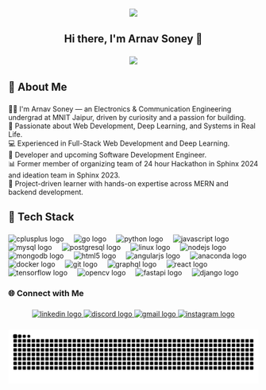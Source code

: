 <br clear="both">

<div align="center">
  <img height="275" src="https://lh3.googleusercontent.com/rd-gg-dl/AJfQ9KR3j8IdwZ9qkDQFZY44kpY5OhqV4_j-xTs6qkj3xOBFBMWku4SepyYwQ7Ax710o83O5blQktYQZ9gCOtFQpJI6eFcV4zgXuhp0HzByiPnQ61GKuYFgjdGDIYzfhTq0iqgJu4-YTvgs01HL-4wcXuYbi5fKV3VArrnrsRo2m5lec7iAljLsYbldG7IoUfVxGaqCR0qHkoSmQq16S-YydvVQ4VMq1vuhVJRo0tzSUmnZjITPOVro9KtdpxRL5tWHxvEm_hHsYkQDqx6IG7EleeIUvHAdU1doAQmZMzxNFXdb8fmoB1xpy4iMmOvoVdU1jJ8uojblZh_ArtyKY4_p0TBAjX-1sLfrzs6depCXnqWU55yQD9fIwhDV8-QYIy4zaGocHsEk4SeghyKr8ArvgZwd3AbUA_3CRm65k-l3N4OPn2XCxfvzC2iuUy-dmaahHDOE6xGkMnZ4DyuPRFzZHpGB8x4IpLNt5WQTWUsVYJCpKImUgADE8SBHJYEeogqJrAj85kWHck6vY-JqgUSvhtrJX_cve0EmuNcIhPSmzn-EMGmvit42Vi74IygMNGgwhtLM3XKOlfljBTSQ9HLzg6myrGQv7PsVRNQuirguLN7wRNPjYzHhAV99FpLGRk_ZzBZoFyKrdR0oqXUSdBIdUcB4NvLj7Th2_r8k0Q34a6tazSaAx_nuxjNYC7-fcuYEWVtgHU3iYjzhULMHSdgPJ0HZYjxNp8YxzOWCrrx8XkCUt8ZzwVKAZDIzqlZNEnx9cdrVfJ2mXa-9w1PmrqiWheAuBVUhVXVPMUpQHS32Arm6e_6IHIocVgZm0pYl9kFux7s3OZYwLZqJhGsT0OCpHBKCnIbqBzOy63C2KlsAd-LQs2in5DGj3oen1vcKlCVIKFhn-eznZXS4aqyA7BuHhIOx85nxzpnxJo50PuIUGyL2z2tlakYPqUOvkbB5wdIUy5-pO4ma9TrVUbi7FrGGjYcj1S1M9GrcYY1QE-gvUdBNhJTm1ByYA6KrpZM1mr8xjqeoVTi4rZ0p4Gv0TGbDPniVi2uqyMNEElOI2PB_NlVcdqOuunk9aYBTaHSVYRPD4IDMYYcRh8IVVqfkN7e3oK7YOE4zMnf2LoBzbnGygRshUNLU9Zpg=s512"  />
</div>

###

<h2 align="center">Hi there, I'm Arnav Soney 👋</h2>

###

<div align="center">
  <img src="https://visitor-badge.laobi.icu/badge?page_id=Arnav-Soney.Arnav-Soney&left_color=turquoise&left_text=Profile%20Visitors"  />
</div>

###

<h2 align="left">🚀 About Me</h2>

###

<p align="left">🧑‍🎓 I'm Arnav Soney  — an Electronics & Communication Engineering undergrad at MNIT Jaipur, driven by curiosity and a passion for building.<br>🔬 Passionate about Web Development, Deep Learning, and Systems in Real Life.<br>💻 Experienced in Full-Stack Web Development and Deep Learning.<br>🎨 Developer and upcoming Software Development Engineer.<br>📊 Former member of organizing team of 24 hour Hackathon in Sphinx 2024 and ideation team in Sphinx 2023.<br>🚀 Project-driven learner with hands-on expertise across MERN and backend development.</p>

###

<h2 align="left">🧰 Tech Stack</h2>

###

<div align="left">
  <img src="https://cdn.jsdelivr.net/gh/devicons/devicon/icons/cplusplus/cplusplus-original.svg" height="40" alt="cplusplus logo"  />
  <img width="12" />
  <img src="https://cdn.jsdelivr.net/gh/devicons/devicon/icons/go/go-original.svg" height="40" alt="go logo"  />
  <img width="12" />
  <img src="https://cdn.jsdelivr.net/gh/devicons/devicon/icons/python/python-original-wordmark.svg" height="40" alt="python logo"  />
  <img width="12" />
  <img src="https://cdn.jsdelivr.net/gh/devicons/devicon/icons/javascript/javascript-original.svg" height="40" alt="javascript logo"  />
  <img width="12" />
  <img src="https://cdn.jsdelivr.net/gh/devicons/devicon/icons/mysql/mysql-original-wordmark.svg" height="40" alt="mysql logo"  />
  <img width="12" />
  <img src="https://cdn.jsdelivr.net/gh/devicons/devicon/icons/postgresql/postgresql-plain-wordmark.svg" height="40" alt="postgresql logo"  />
  <img width="12" />
  <img src="https://cdn.jsdelivr.net/gh/devicons/devicon/icons/linux/linux-original.svg" height="40" alt="linux logo"  />
  <img width="12" />
  <img src="https://cdn.jsdelivr.net/gh/devicons/devicon/icons/nodejs/nodejs-original-wordmark.svg" height="40" alt="nodejs logo"  />
  <img width="12" />
  <img src="https://cdn.jsdelivr.net/gh/devicons/devicon/icons/mongodb/mongodb-original-wordmark.svg" height="40" alt="mongodb logo"  />
  <img width="12" />
  <img src="https://cdn.jsdelivr.net/gh/devicons/devicon/icons/html5/html5-plain-wordmark.svg" height="40" alt="html5 logo"  />
  <img width="12" />
  <img src="https://cdn.jsdelivr.net/gh/devicons/devicon/icons/angularjs/angularjs-original.svg" height="40" alt="angularjs logo"  />
  <img width="12" />
  <img src="https://cdn.jsdelivr.net/gh/devicons/devicon/icons/anaconda/anaconda-original-wordmark.svg" height="40" alt="anaconda logo"  />
  <img width="12" />
  <img src="https://cdn.jsdelivr.net/gh/devicons/devicon/icons/docker/docker-plain-wordmark.svg" height="40" alt="docker logo"  />
  <img width="12" />
  <img src="https://cdn.jsdelivr.net/gh/devicons/devicon/icons/git/git-plain.svg" height="40" alt="git logo"  />
  <img width="12" />
  <img src="https://cdn.jsdelivr.net/gh/devicons/devicon/icons/graphql/graphql-plain-wordmark.svg" height="40" alt="graphql logo"  />
  <img width="12" />
  <img src="https://cdn.jsdelivr.net/gh/devicons/devicon/icons/react/react-original.svg" height="40" alt="react logo"  />
  <img width="12" />
  <img src="https://cdn.jsdelivr.net/gh/devicons/devicon/icons/tensorflow/tensorflow-original.svg" height="40" alt="tensorflow logo"  />
  <img width="12" />
  <img src="https://cdn.jsdelivr.net/gh/devicons/devicon/icons/opencv/opencv-original-wordmark.svg" height="40" alt="opencv logo"  />
  <img width="12" />
  <img src="https://cdn.jsdelivr.net/gh/devicons/devicon/icons/fastapi/fastapi-original-wordmark.svg" height="40" alt="fastapi logo"  />
  <img width="12" />
  <img src="https://cdn.jsdelivr.net/gh/devicons/devicon/icons/django/django-plain.svg" height="40" alt="django logo"  />
</div>

###

<h3 align="left">🌐 Connect with Me</h3>

###

<div align="center">
  <a href="https://www.linkedin.com/in/arnav-soney/" target="_blank">
    <img src="https://img.shields.io/static/v1?message=LinkedIn&logo=linkedin&label=&color=0077B5&logoColor=white&labelColor=&style=flat" height="40" alt="linkedin logo"  />
  </a>
  <a href="https://discordapp.com/users/1171151012116045890" target="_blank">
    <img src="https://img.shields.io/static/v1?message=Discord&logo=discord&label=&color=7289DA&logoColor=white&labelColor=&style=flat" height="40" alt="discord logo"  />
  </a>
  <a href="https://mailto:arnav.soney@gmail.com" target="_blank">
    <img src="https://img.shields.io/static/v1?message=Gmail&logo=gmail&label=&color=D14836&logoColor=white&labelColor=&style=flat" height="40" alt="gmail logo"  />
  </a>
  <a href="https://www.instagram.com/arnavsoney" target="_blank">
    <img src="https://img.shields.io/static/v1?message=Instagram&logo=instagram&label=&color=E4405F&logoColor=white&labelColor=&style=flat" height="40" alt="instagram logo"  />
  </a>
</div>

###

<img src="https://raw.githubusercontent.com/Arnav-Soney/Arnav-Soney/output/snake.svg" alt="Snake animation" />

###
